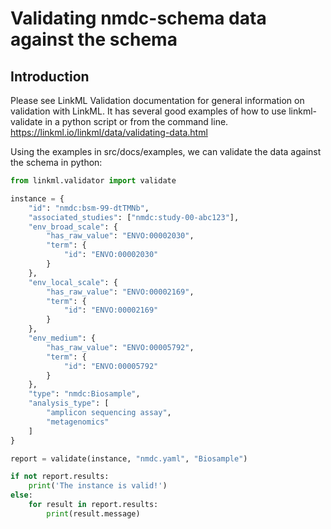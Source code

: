 # Validating nmdc-schema data against the schema

## Introduction

Please see LinkML Validation documentation for general information on validation with LinkML.
It has several good examples of how to use linkml-validate in a python script or from the command line.
https://linkml.io/linkml/data/validating-data.html


Using the examples in src/docs/examples, we can validate the data against the schema in python:

```python
from linkml.validator import validate

instance = {
    "id": "nmdc:bsm-99-dtTMNb",
    "associated_studies": ["nmdc:study-00-abc123"],
    "env_broad_scale": {
        "has_raw_value": "ENVO:00002030",
        "term": {
            "id": "ENVO:00002030"
        }
    },
    "env_local_scale": {
        "has_raw_value": "ENVO:00002169",
        "term": {
            "id": "ENVO:00002169"
        }
    },
    "env_medium": {
        "has_raw_value": "ENVO:00005792",
        "term": {
            "id": "ENVO:00005792"
        }
    },
    "type": "nmdc:Biosample",
    "analysis_type": [
        "amplicon sequencing assay",
        "metagenomics"
    ]
}

report = validate(instance, "nmdc.yaml", "Biosample")

if not report.results:
    print('The instance is valid!')
else:
    for result in report.results:
        print(result.message)
```